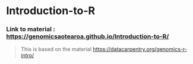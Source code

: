 # Introduction-to-R

### Link to material : https://genomicsaotearoa.github.io/Introduction-to-R/

>This is based on the material https://datacarpentry.org/genomics-r-intro/

